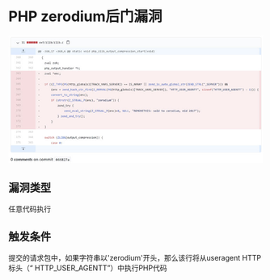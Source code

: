 # PHP zerodium后门漏洞
![](PHP%20zerodium%E5%90%8E%E9%97%A8%E6%BC%8F%E6%B4%9E/php-source-code.jpg)

漏洞类型
----

任意代码执行

触发条件
----

提交的请求包中，如果字符串以'zerodium'开头，那么该行将从useragent HTTP标头（“ HTTP\_USER\_AGENTT”）中执行PHP代码